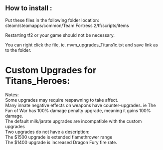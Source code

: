 ## How to install :
Put these files in the following folder location:\
steam/steamapps/common/Team Fortress 2/tf/scripts/items

Restarting tf2 or your game should not be necessary.

You can right click the file, ie. mvm_upgrades_Titans1c.txt and save link as to the folder.

# Custom Upgrades for Titans_Heroes:
Notes:\
Some upgrades may require respawning to take affect.\
Many innate negative effects on weapons have counter-upgrades. ie The Fan of War has 100% damage penalty upgrade, meaning it gains 100% damage.\
The default milk/jarate upgrades are incompatible with the custom upgrades\
Two upgrades do not have a description:\
The $1500 upgrade is extended flamethrower range\
The $1400 upgrade is increased Dragon Fury fire rate.

